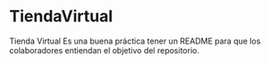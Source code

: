 # TiendaVirtual
Tienda Virtual
 Es una buena práctica tener un README para que los colaboradores entiendan el objetivo del repositorio.
